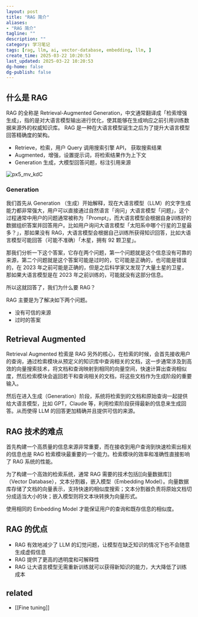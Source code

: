 ```yaml
---
layout: post
title: "RAG 简介"
aliases:
- "RAG 简介"
tagline: ""
description: ""
category: 学习笔记
tags: [rag, llm, ai, vector-database, embedding, llm, ]
create_time: 2025-03-22 10:20:53
last_updated: 2025-03-22 10:20:53
dg-home: false
dg-publish: false
---
```


## 什么是 RAG

RAG 的全称是 Retrieval-Augmented Generation，中文通常翻译成「检索增强生成」，指的是对大语言模型输出进行优化，使其能够在生成响应之前引用训练数据来源外的权威知识库。 RAG 是一种在大语言模型诞生之后为了提升大语言模型回答精确度的架构。

- Retrieve，检索，用户 Query 调用搜索引擎 API， 获取搜索结果
- Augmented，增强，设置提示词，将检索结果作为上下文
- Generation 生成，大模型回答问题，标注引用来源

![px5_mv_kdC](https://pic.einverne.info/images/px5_mv_kdC.png)

### Generation

我们首先从 Generation （生成）开始解释，现在大语言模型（LLM）的文字生成能力都非常强大，用户可以直接通过自然语言「询问」大语言模型「问题」，这个过程通常中用户的问题通常被称为「Prompt」，而大语言模型会根据自身训练好的数据组织答案并回答用户。比如用户询问大语言模型「太阳系中哪个行星的卫星最多？」，那如果没有 RAG，大语言模型会根据自己训练所获得知识回答，比如大语言模型可能回答（可能不准确）「木星，拥有 92 颗卫星」。

那我们分析一下这个答案，它存在两个问题，第一个问题就是这个信息没有可靠的来源，第二个问题就是这个答案可能是过时的，它可能是正确的，也可能是错误的，在 2023 年之前可能是正确的，但是之后科学家又发现了大量土星的卫星，那如果大语言模型是在 2023 年之前训练的，可能就没有这部分信息。

所以这就回答了，我们为什么要 RAG？

RAG 主要是为了解决如下两个问题。

- 没有可信的来源
- 过时的答案

## Retrieval Augmented

Retrieval Augmented 检索是 RAG 另外的核心，在检索的时候，会首先接收用户的查询，通过检索模块从预定义的知识库中查询相关的文档，这一步通常涉及到高效的向量搜索技术，将文档和查询映射到相同的向量空间，快速计算出查询相似度，然后检索模块会返回若干和查询相关的文档，将这些文档作为生成阶段的重要输入。

然后在进入生成（Generation）阶段，系统将检索到的文档和原始查询一起提供给大语言模型，比如 GPT，Claude 等，利用检索阶段获得最新的信息来生成回答。从而使得 LLM 的回答更加精确并且提供可信的来源。

## RAG 技术的难点

首先构建一个高质量的信息来源非常重要，而在接收到用户查询到快速检索出相关的信息也是 RAG 检索模块最重要的一个能力。检索模块的效率和准确性直接影响了 RAG 系统的性能。

为了构建一个高效的检索系统，通常 RAG 需要的技术包括[[向量数据库]]（Vector Database），文本分割器，嵌入模型（Embedding Model）。向量数据库存储了文档的向量表示，支持快速的相似度搜索；文本分割器负责将原始文档切分成适当大小的块；嵌入模型则将文本块转换为向量形式。

使用相同的 Embedding Model 才能保证用户的查询和既存信息的相似度。

## RAG 的优点

- RAG 有效地减少了 LLM 的幻觉问题，让模型在缺乏知识的情况下也不会随意生成虚假信息
- RAG 提供了更高的透明度和可解释性
- RAG 让大语言模型无需重新训练就可以获得新知识的能力，大大降低了训练成本

## related

- [[Fine tuning]]
